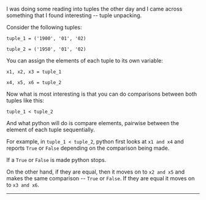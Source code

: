 I was doing some reading into tuples the other day and I came across something that I found interesting -- tuple unpacking.

Consider the following tuples:

```
tuple_1 = ('1900', '01', '02)
```

  	tuple_2 = ('1950', '01', '02)

You can assign the elements of each tuple to its own variable:

```
x1, x2, x3 = tuple_1
```

  	x4, x5, x6 = tuple_2

Now what is most interesting is that you can do comparisons between both tuples like this:

```
tuple_1 < tuple_2
```

And what python will do is compare elements, pairwise between the element of each tuple sequentially.  

For example, in `tuple_1 < tuple_2`, python first looks at `x1 and x4` and reports  `True` or `False` depending on the comparison being made. 

If a `True` or `False` is made python stops.  

On the other hand,  if they are equal, then it moves on to `x2 and x5` and makes the same comparison -- `True` or `False`.    If they are equal it moves on to `x3 and x6`.

***
